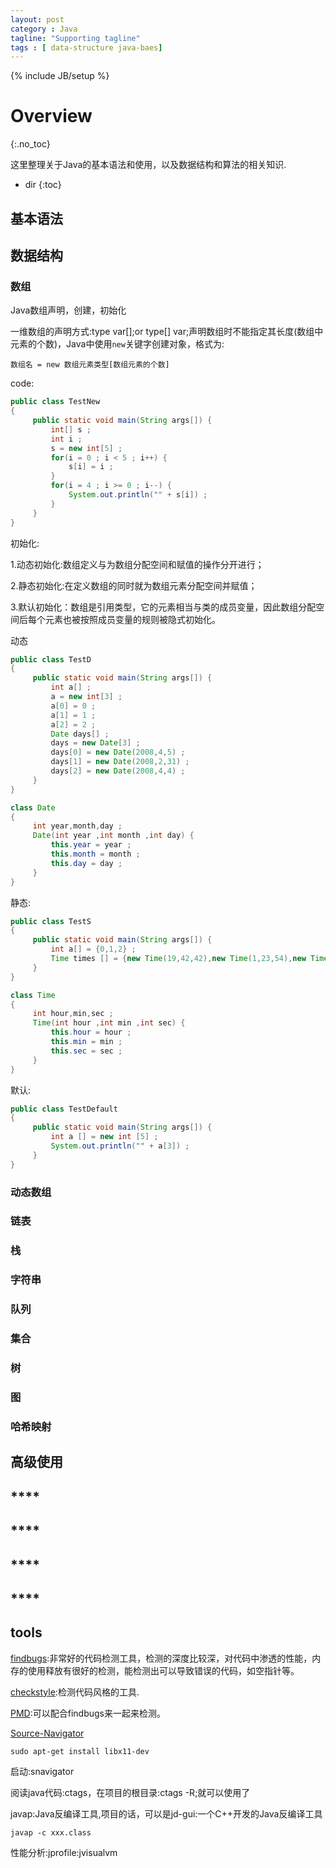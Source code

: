 ```yaml
---
layout: post
category : Java
tagline: "Supporting tagline"
tags : [ data-structure java-baes]
---
```

{% include JB/setup %}

# Overview
{:.no_toc}

这里整理关于Java的基本语法和使用，以及数据结构和算法的相关知识.

* dir
{:toc}

## **基本语法**

## **数据结构**

### 数组

Java数组声明，创建，初始化

一维数组的声明方式:type var[];or type[] var;声明数组时不能指定其长度(数组中元素的个数)，Java中使用`new`关键字创建对象，格式为:

	数组名 = new 数组元素类型[数组元素的个数]

code:

```java
public class TestNew
{
     public static void main(String args[]) {
         int[] s ;
         int i ;
         s = new int[5] ;
         for(i = 0 ; i < 5 ; i++) {
             s[i] = i ;
         }
         for(i = 4 ; i >= 0 ; i--) {
             System.out.println("" + s[i]) ;
         }
     }
}
```
初始化:

1.动态初始化:数组定义与为数组分配空间和赋值的操作分开进行；

2.静态初始化:在定义数组的同时就为数组元素分配空间并赋值；

3.默认初始化：数组是引用类型，它的元素相当与类的成员变量，因此数组分配空间后每个元素也被按照成员变量的规则被隐式初始化。

动态

```java
public class TestD
{
     public static void main(String args[]) {
         int a[] ;
         a = new int[3] ;
         a[0] = 0 ;
         a[1] = 1 ;
         a[2] = 2 ;
         Date days[] ;
         days = new Date[3] ;
         days[0] = new Date(2008,4,5) ;
         days[1] = new Date(2008,2,31) ;
         days[2] = new Date(2008,4,4) ;
     }
}

class Date
{
     int year,month,day ;
     Date(int year ,int month ,int day) {
         this.year = year ;
         this.month = month ;
         this.day = day ;
     }
}

```
静态:

```java
public class TestS
{
     public static void main(String args[]) {
         int a[] = {0,1,2} ;
         Time times [] = {new Time(19,42,42),new Time(1,23,54),new Time(5,3,2)} ;
     }
}

class Time
{
     int hour,min,sec ;
     Time(int hour ,int min ,int sec) {
         this.hour = hour ;
         this.min = min ;
         this.sec = sec ;
     }
}
```
默认:

```java
public class TestDefault
{
     public static void main(String args[]) {
         int a [] = new int [5] ;
         System.out.println("" + a[3]) ;
     }
}
```


### 动态数组

### 链表

### 栈

### 字符串

### 队列

### 集合

### 树

### 图

### 哈希映射

###

## **高级使用**

###


## ****
## ****
## ****
## ****

## **tools**

[findbugs](http://findbugs.sourceforge.net/):非常好的代码检测工具，检测的深度比较深，对代码中渗透的性能，内存的使用释放有很好的检测，能检测出可以导致错误的代码，如空指针等。

[checkstyle](http://checkstyle.sourceforge.net/):检测代码风格的工具.

[PMD](https://pmd.github.io/):可以配合findbugs来一起来检测。

[Source-Navigator](http://sourceforge.net/project/showfiles.php?group_id=51180)

	sudo apt-get install libx11-dev

启动:snavigator

阅读java代码:ctags，在项目的根目录:ctags -R;就可以使用了

javap:Java反编译工具,项目的话，可以是jd-gui:一个C++开发的Java反编译工具

	javap -c xxx.class

性能分析:jprofile:jvisualvm
